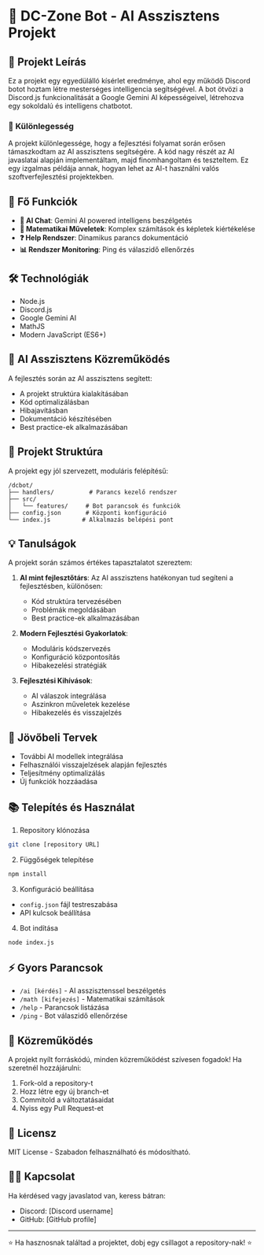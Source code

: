 # 🤖 DC-Zone Bot - AI Asszisztens Projekt

## 📝 Projekt Leírás

Ez a projekt egy egyedülálló kísérlet eredménye, ahol egy működő Discord botot hoztam létre mesterséges intelligencia segítségével. A bot ötvözi a Discord.js funkcionalitását a Google Gemini AI képességeivel, létrehozva egy sokoldalú és intelligens chatbotot.

### 🌟 Különlegesség
A projekt különlegessége, hogy a fejlesztési folyamat során erősen támaszkodtam az AI asszisztens segítségére. A kód nagy részét az AI javaslatai alapján implementáltam, majd finomhangoltam és teszteltem. Ez egy izgalmas példája annak, hogyan lehet az AI-t használni valós szoftverfejlesztési projektekben.

## 🎯 Fő Funkciók

- **🤖 AI Chat**: Gemini AI powered intelligens beszélgetés
- **🧮 Matematikai Műveletek**: Komplex számítások és képletek kiértékelése
- **❓ Help Rendszer**: Dinamikus parancs dokumentáció
- **📊 Rendszer Monitoring**: Ping és válaszidő ellenőrzés

## 🛠️ Technológiák

- Node.js
- Discord.js
- Google Gemini AI
- MathJS
- Modern JavaScript (ES6+)

## 🤝 AI Asszisztens Közreműködés

A fejlesztés során az AI asszisztens segített:
- A projekt struktúra kialakításában
- Kód optimalizálásban
- Hibajavításban
- Dokumentáció készítésében
- Best practice-ek alkalmazásában

## 📁 Projekt Struktúra

A projekt egy jól szervezett, moduláris felépítésű:
```
/dcbot/
├── handlers/          # Parancs kezelő rendszer
├── src/
│   └── features/     # Bot parancsok és funkciók
├── config.json       # Központi konfiguráció
└── index.js         # Alkalmazás belépési pont
```

## 💡 Tanulságok

A projekt során számos értékes tapasztalatot szereztem:

1. **AI mint fejlesztőtárs**: Az AI asszisztens hatékonyan tud segíteni a fejlesztésben, különösen:
   - Kód struktúra tervezésében
   - Problémák megoldásában
   - Best practice-ek alkalmazásában

2. **Modern Fejlesztési Gyakorlatok**:
   - Moduláris kódszervezés
   - Konfiguráció központosítás
   - Hibakezelési stratégiák

3. **Fejlesztési Kihívások**:
   - AI válaszok integrálása
   - Aszinkron műveletek kezelése
   - Hibakezelés és visszajelzés

## 🚀 Jövőbeli Tervek

- További AI modellek integrálása
- Felhasználói visszajelzések alapján fejlesztés
- Teljesítmény optimalizálás
- Új funkciók hozzáadása

## 📚 Telepítés és Használat

1. Repository klónozása
```bash
git clone [repository URL]
```

2. Függőségek telepítése
```bash
npm install
```

3. Konfiguráció beállítása
- `config.json` fájl testreszabása
- API kulcsok beállítása

4. Bot indítása
```bash
node index.js
```

## ⚡ Gyors Parancsok

- `/ai [kérdés]` - AI asszisztenssel beszélgetés
- `/math [kifejezés]` - Matematikai számítások
- `/help` - Parancsok listázása
- `/ping` - Bot válaszidő ellenőrzése

## 🤝 Közreműködés

A projekt nyílt forráskódú, minden közreműködést szívesen fogadok! Ha szeretnél hozzájárulni:
1. Fork-old a repository-t
2. Hozz létre egy új branch-et
3. Commitold a változtatásaidat
4. Nyiss egy Pull Request-et

## 📝 Licensz

MIT License - Szabadon felhasználható és módosítható.

## 🙋‍♂️ Kapcsolat

Ha kérdésed vagy javaslatod van, keress bátran:
- Discord: [Discord username]
- GitHub: [GitHub profile]

---
⭐ Ha hasznosnak találtad a projektet, dobj egy csillagot a repository-nak! ⭐
